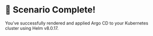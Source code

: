 # 🎉 Scenario Complete!

You’ve successfully rendered and applied Argo CD to your Kubernetes cluster using Helm v8.0.17.


